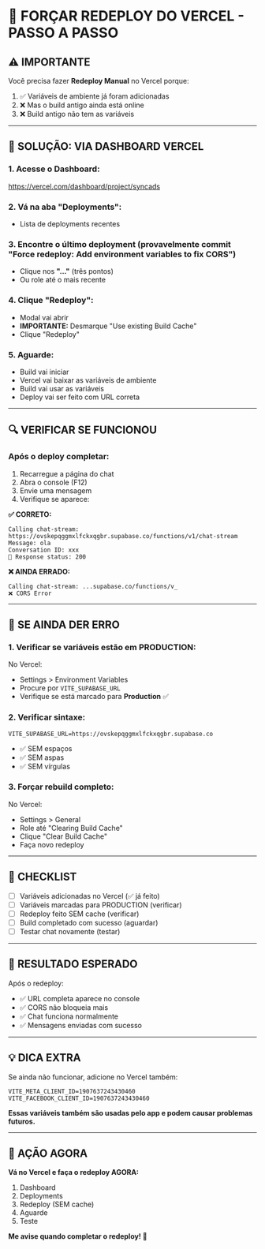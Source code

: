 # 🚀 FORÇAR REDEPLOY DO VERCEL - PASSO A PASSO

## ⚠️ IMPORTANTE

Você precisa fazer **Redeploy Manual** no Vercel porque:
1. ✅ Variáveis de ambiente já foram adicionadas
2. ❌ Mas o build antigo ainda está online
3. ❌ Build antigo não tem as variáveis

---

## 🎯 SOLUÇÃO: VIA DASHBOARD VERCEL

### **1. Acesse o Dashboard:**
https://vercel.com/dashboard/project/syncads

### **2. Vá na aba "Deployments":**
- Lista de deployments recentes

### **3. Encontre o último deployment (provavelmente commit "Force redeploy: Add environment variables to fix CORS")**
- Clique nos **"..."** (três pontos)
- Ou role até o mais recente

### **4. Clique "Redeploy":**
- Modal vai abrir
- **IMPORTANTE:** Desmarque "Use existing Build Cache"
- Clique "Redeploy"

### **5. Aguarde:**
- Build vai iniciar
- Vercel vai baixar as variáveis de ambiente
- Build vai usar as variáveis
- Deploy vai ser feito com URL correta

---

## 🔍 VERIFICAR SE FUNCIONOU

### **Após o deploy completar:**
1. Recarregue a página do chat
2. Abra o console (F12)
3. Envie uma mensagem
4. Verifique se aparece:

**✅ CORRETO:**
```
Calling chat-stream: https://ovskepqggmxlfckxqgbr.supabase.co/functions/v1/chat-stream
Message: ola
Conversation ID: xxx
📡 Response status: 200
```

**❌ AINDA ERRADO:**
```
Calling chat-stream: ...supabase.co/functions/v_
❌ CORS Error
```

---

## 🐛 SE AINDA DER ERRO

### **1. Verificar se variáveis estão em PRODUCTION:**
No Vercel:
- Settings > Environment Variables
- Procure por `VITE_SUPABASE_URL`
- Verifique se está marcado para **Production** ✅

### **2. Verificar sintaxe:**
```
VITE_SUPABASE_URL=https://ovskepqggmxlfckxqgbr.supabase.co
```
- ✅ SEM espaços
- ✅ SEM aspas
- ✅ SEM vírgulas

### **3. Forçar rebuild completo:**
No Vercel:
- Settings > General
- Role até "Clearing Build Cache"
- Clique "Clear Build Cache"
- Faça novo redeploy

---

## 📝 CHECKLIST

- [ ] Variáveis adicionadas no Vercel (✅ já feito)
- [ ] Variáveis marcadas para PRODUCTION (verificar)
- [ ] Redeploy feito SEM cache (verificar)
- [ ] Build completado com sucesso (aguardar)
- [ ] Testar chat novamente (testar)

---

## 🎯 RESULTADO ESPERADO

Após o redeploy:
- ✅ URL completa aparece no console
- ✅ CORS não bloqueia mais
- ✅ Chat funciona normalmente
- ✅ Mensagens enviadas com sucesso

---

## 💡 DICA EXTRA

Se ainda não funcionar, adicione no Vercel também:
```
VITE_META_CLIENT_ID=1907637243430460
VITE_FACEBOOK_CLIENT_ID=1907637243430460
```

**Essas variáveis também são usadas pelo app e podem causar problemas futuros.**

---

## 🚀 AÇÃO AGORA

**Vá no Vercel e faça o redeploy AGORA:**
1. Dashboard
2. Deployments
3. Redeploy (SEM cache)
4. Aguarde
5. Teste

**Me avise quando completar o redeploy! 🎯**
